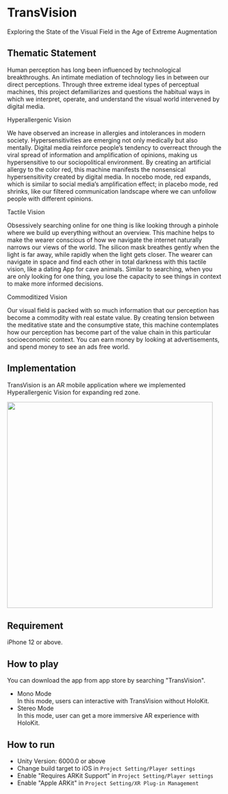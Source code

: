 # TransVision 

Exploring the State of the Visual Field in the Age of Extreme Augmentation

## Thematic Statement
Human perception has long been influenced by technological breakthroughs. An intimate mediation of technology lies in between our direct perceptions. Through three extreme ideal types of perceptual machines, this project defamiliarizes and questions the habitual ways in which we interpret, operate, and understand the visual world intervened by digital media.   

Hyperallergenic Vision 

We have observed an increase in allergies and intolerances in modern society. Hypersensitivities are emerging not only medically but also mentally. Digital media reinforce people’s tendency to overreact through the viral spread of information and amplification of opinions, making us hypersensitive to our sociopolitical environment. By creating an artificial allergy to the color red, this machine manifests the nonsensical hypersensitivity created by digital media. In nocebo mode, red expands, which is similar to social media’s amplification effect; in placebo mode, red shrinks, like our filtered communication landscape where we can unfollow people with different opinions.

Tactile Vision 

Obsessively searching online for one thing is like looking through a pinhole where we build up everything without an overview. This machine helps to make the wearer conscious of how we navigate the internet naturally narrows our views of the world. The silicon mask breathes gently when the light is far away, while rapidly when the light gets closer. The wearer can navigate in space and find each other in total darkness with this tactile vision, like a dating App for cave animals. Similar to searching, when you are only looking for one thing, you lose the capacity to see things in context to make more informed decisions.

Commoditized Vision 

Our visual field is packed with so much information that our perception has become a commodity with real estate value. By creating tension between the meditative state and the consumptive state, this machine contemplates how our perception has become part of the value chain in this particular socioeconomic context. You can earn money by looking at advertisements, and spend money to see an ads free world.

## Implementation
TransVision is an AR mobile application where we implemented Hyperallergenic Vision for expanding red zone. 
<div>
<img src="Documentation~/images/preview.avif" width="480" />
</div>

## Requirement
iPhone 12 or above. 

## How to play
You can download the app from app store by searching "TransVision". 
- Mono Mode<br>
  In this mode, users can interactive with TransVision without HoloKit.
- Stereo Mode<br>
  In this mode, user can get a more immersive AR experience with HoloKit.

## How to run
- Unity Version: 6000.0 or above
- Change build target to iOS in `Project Setting/Player settings`
- Enable "Requires ARKit Support" in `Project Setting/Player settings`
- Enable "Apple ARKit" in `Project Setting/XR Plug-in Management`


